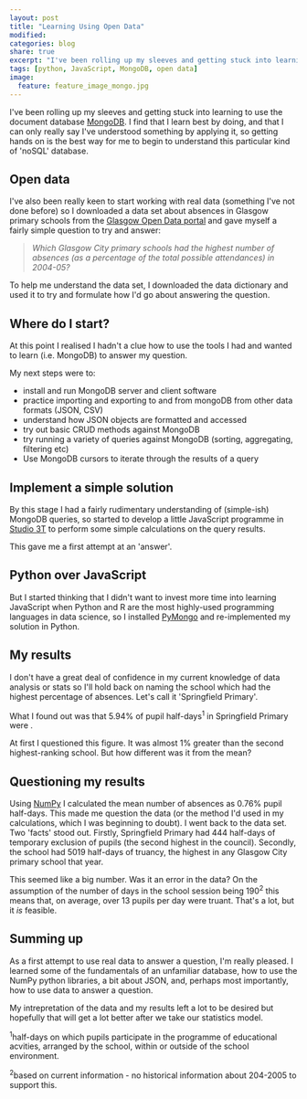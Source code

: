 ```yaml
---
layout: post
title: "Learning Using Open Data"
modified:
categories: blog
share: true
excerpt: "I've been rolling up my sleeves and getting stuck into learning to use the document database MongoDB by using an Open Glasgow data set. So what have I learned in the process?"
tags: [python, JavaScript, MongoDB, open data]
image:
  feature: feature_image_mongo.jpg
---
```


I've been rolling up my sleeves and getting stuck into learning to use the document database [MongoDB](https://www.mongodb.com/). I find that I learn best by doing, and that I can only really say I've understood something by applying it, so getting hands on is the best way for me to begin to understand this particular kind of 'noSQL' database.

## Open data

I've also been really keen to start working with real data (something I've not done before) so I downloaded a data set about absences in Glasgow primary schools from the [Glasgow Open Data portal](https://data.glasgow.gov.uk/) and gave myself a fairly simple question to try and answer: 

>_Which Glasgow City primary schools had the highest number of absences (as a percentage of the total possible attendances) in 2004-05?_
 

To help me understand the data set, I downloaded the data dictionary and used it to try and formulate how I'd go about answering the question.

## Where do I start?

At this point I realised I hadn't a clue how to use the tools I had and wanted to learn (i.e. MongoDB) to answer my question.

My next steps were to: 

* install and run MongoDB server and client software 
* practice importing and exporting to and from mongoDB from other data formats (JSON, CSV)
* understand how JSON objects are formatted and accessed
* try out basic CRUD methods against MongoDB
* try running a variety of queries against MongoDB (sorting, aggregating, filtering etc)
* Use MongoDB cursors to iterate through the results of a query

## Implement a simple solution

By this stage I had a fairly rudimentary understanding of (simple-ish) MongoDB queries, so started to develop a little JavaScript programme in [Studio 3T](https://studio3t.com/) to perform some simple calculations on the query results.

This gave me a first attempt at an 'answer'. 

## Python over JavaScript

But I started thinking that I didn't want to invest more time into learning JavaScript when Python and R are the most highly-used programming languages in data science, so I installed [PyMongo](https://api.mongodb.com/python/current/) and re-implemented my solution in Python.

## My results

I don't have a great deal of confidence in my current knowledge of data analysis or stats so I'll hold back on naming the school which had the highest percentage of absences. Let's call it 'Springfield Primary'.

What I found out was that 5.94% of pupil half-days<sup>1</sup> in Springfield Primary were .

At first I questioned this figure. It was almost 1% greater than the second highest-ranking school. But how different was it from the mean? 

## Questioning my results

Using [NumPy](http://www.numpy.org/) I calculated the mean number of absences as 0.76% pupil half-days. This made me question the data (or the method I'd used in my calculations, which I was beginning to doubt). I went back to the data set. Two 'facts' stood out. Firstly, Springfield Primary had 444 half-days of temporary exclusion of pupils (the second highest in the council). Secondly, the school had 5019 half-days of truancy, the highest in any Glasgow City primary school that year. 

This seemed like a big number. Was it an error in the data? On the assumption of the number of days in the school session being 190<sup>2</sup> this means that, on average, over 13 pupils per day were truant. That's a lot, but it _is_ feasible.

## Summing up

As a first attempt to use real data to answer a question, I'm really pleased. I learned some of the fundamentals of an unfamiliar database, how to use the NumPy python libraries, a bit about JSON, and, perhaps most importantly, how to use data to answer a question. 

My intrepretation of the data and my results left a lot to be desired but hopefully that will get a lot better after we take our statistics model.




<sup>1</sup>half-days on which pupils participate in the programme of educational acvities, arranged by the school, within or outside of the school environment.

<sup>2</sup>based on current information - no historical information about 204-2005 to support this.



